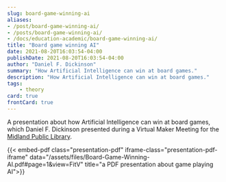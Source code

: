 ```yaml
---
slug: board-game-winning-ai
aliases:
- /post/board-game-winning-ai/
- /posts/board-game-winning-ai/
- /docs/education-academic/board-game-winning-ai/
title: "Board game winning AI"
date: 2021-08-20T16:03:54-04:00
publishDate: 2021-08-20T16:03:54-04:00
author: "Daniel F. Dickinson"
summary: "How Artificial Intelligence can win at board games."
description: "How Artificial Intelligence can win at board games."
tags:
    - theory
card: true
frontCard: true
---
```


A presentation about how Artificial Intelligence can win at board games, which Daniel F. Dickinson presented during a Virtual Maker Meeting for the [Midland Public Library](https://midlandlibrary.com).

{{< embed-pdf class="presentation-pdf" iframe-class="presentation-pdf-iframe" data="/assets/files/Board-Game-Winning-AI.pdf#page=1&view=FitV" title="a PDF presentation about game playing AI">}}

